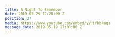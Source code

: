 ```yaml
---
title: A Night To Remember
date: 2019-05-29 17:20:00 Z
position: 27
media: https://www.youtube.com/embed/yVjjYhbkaqs
message_date: 2019-05-19 17:00:00 Z
---
```


